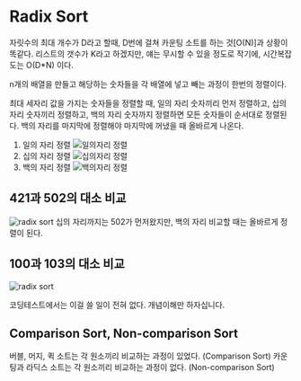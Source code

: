# Radix Sort
자릿수의 최대 개수가 D라고 할때, D번에 걸쳐 카운팅 소트를 하는 것[O(N)]과 상황이 똑같다.
리스트의 갯수가 K라고 하겠지만, 얘는 무시할 수 있을 정도로 작기에, 시간복잡도는 O(D*N) 이다.

n개의 배열을 만들고 해당하는 숫자들을 각 배열에 넣고 빼는 과정이 한번의 정렬이다.

최대 세자리 값을 가지는 숫자들을 정렬할 때,
일의 자리 숫자끼리 먼저 정렬하고, 십의 자리 숫자끼리 정렬하고, 백의 자리 숫자까지 정렬하면 모든 숫자들이 순서대로 정렬된다.
백의 자리를 마지막에 정렬해야 마지막에 꺼냈을 때 올바르게 나온다.

1. 일의 자리 정렬
![일의자리 정렬](https://img1.daumcdn.net/thumb/R1280x0/?scode=mtistory2&fname=https%3A%2F%2Fblog.kakaocdn.net%2Fdn%2Fk5bRH%2FbtqSTJx5e6B%2FYkuYC4gpvklKKZArSCcBUK%2Fimg.png)
2. 십의 자리 정렬
![십의자리 정렬](https://img1.daumcdn.net/thumb/R1280x0/?scode=mtistory2&fname=https%3A%2F%2Fblog.kakaocdn.net%2Fdn%2Fbqlvs9%2FbtqSScAwy2b%2FUPzj6LsFK2TCd4B3ZurhL0%2Fimg.png)
3. 백의 자리 정렬
![백의자리 정렬](https://img1.daumcdn.net/thumb/R1280x0/?scode=mtistory2&fname=https%3A%2F%2Fblog.kakaocdn.net%2Fdn%2F1Oaos%2FbtqSNlZjP5G%2FZfNokfonA6kFbk3dw5UAYk%2Fimg.png)
 

## 421과 502의 대소 비교
![radix sort](https://img1.daumcdn.net/thumb/R1280x0/?scode=mtistory2&fname=https%3A%2F%2Fblog.kakaocdn.net%2Fdn%2FbG8zpt%2FbtqSXjMoyob%2F5facUMbiOYXdxe6WFEe3OK%2Fimg.png)
십의 자리까지는 502가 먼저왔지만, 백의 자리 비교할 때는 올바르게 정렬이 된다.

## 100과 103의 대소 비교
![radix sort](https://img1.daumcdn.net/thumb/R1280x0/?scode=mtistory2&fname=https%3A%2F%2Fblog.kakaocdn.net%2Fdn%2FdfaqYn%2FbtqSLHhbILB%2FHGieqsaeXHwLLNh5wW6ox0%2Fimg.png)


코딩테스트에서는 이걸 쓸 일이 전혀 없다.
개념이해만 하자십니다.



## Comparison Sort, Non-comparison Sort
버블, 머지, 퀵 소트는 각 원소끼리 비교하는 과정이 있었다. (Comparison Sort)
카운팅과 라딕스 소트는 각 원소끼리 비교하는 과정이 없다. (Non-comparison Sort)